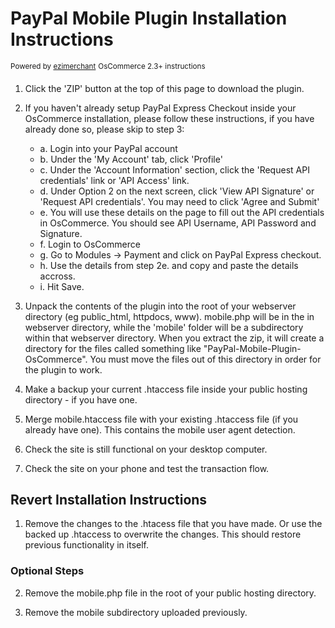 PayPal Mobile Plugin Installation Instructions
==============================================
<sup> Powered by [ezimerchant](http://ezimerchant.com/)</sup>
 <sup>OsCommerce 2.3+ instructions</sup>

1. Click the 'ZIP' button at the top of this page to download the plugin.

2. If you haven't already setup PayPal Express Checkout inside your OsCommerce installation, please follow these instructions, if you have already done so, please skip to step 3:
    + a. Login into your PayPal account
    + b. Under the 'My Account' tab, click 'Profile'
    + c. Under the 'Account Information' section, click the 'Request API credentials' link or 'API Access' link.
    + d. Under Option 2 on the next screen, click 'View API Signature' or 'Request API credentials'. You may need to click 'Agree and Submit'
    + e. You will use these details on the page to fill out the API credentials in OsCommerce. You should see API Username, API Password and Signature.
    + f. Login to OsCommerce
    + g. Go to Modules -> Payment and click on PayPal Express checkout.
    + h. Use the details from step 2e. and copy and paste the details accross. 
    + i. Hit Save.

3. Unpack the contents of the plugin into the root of your webserver directory (eg public_html, httpdocs, www). mobile.php will be in the in webserver directory, while the 'mobile' folder will be a subdirectory within that webserver directory. When you extract the zip, it will create a directory for the files called something like "PayPal-Mobile-Plugin-OsCommerce". You must move the files out of this directory in order for the plugin to work. 

4. Make a backup your current .htaccess file inside your public hosting directory - if you have one.

5. Merge mobile.htaccess file with your existing .htaccess file (if you already have one). This contains the mobile user agent detection.

6. Check the site is still functional on your desktop computer.

7. Check the site on your phone and test the transaction flow.

Revert Installation Instructions
--------------------------------

1. Remove the changes to the .htacess file that you have made. Or use the backed up .htaccess to overwrite the changes. This should restore previous functionality in itself.

### Optional Steps


2. Remove the mobile.php file in the root of your public hosting directory.

3. Remove the mobile subdirectory uploaded previously.